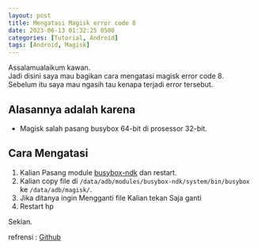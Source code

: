 ```yaml
---
layout: post
title: Mengatasi Magisk error code 8
date: 2023-06-13 01:32:25 0500
categories: [Tutorial, Android]
tags: [Android, Magisk]
---
```


Assalamualaikum kawan.<br>
Jadi disini saya mau bagikan cara mengatasi magisk error code 8.<br>
Sebelum itu saya mau ngasih tau kenapa terjadi error tersebut.<br>
## Alasannya adalah karena
- Magisk salah pasang busybox 64-bit di prosessor 32-bit.

## Cara Mengatasi
1. Kalian Pasang module [busybox-ndk](https://github.com/Magisk-Modules-Repo/busybox-ndk) dan restart.
2. Kalian copy file di `/data/adb/modules/busybox-ndk/system/bin/busybox` ke `/data/adb/magisk/`.
3. Jika ditanya ingin Mengganti file Kalian tekan Saja ganti
4. Restart hp

Sekian.

refrensi : [Github](https://github.com/topjohnwu/Magisk/issues/3898)
